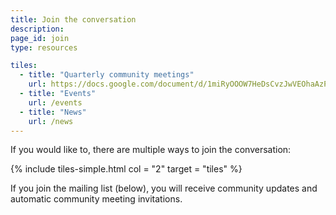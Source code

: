 ```yaml
---
title: Join the conversation
description: 
page_id: join
type: resources

tiles:
  - title: "Quarterly community meetings"
    url: https://docs.google.com/document/d/1miRyOOOW7HeDsCvzJwVEOhaAzPBve8od9WUvsAsFfcw/edit#heading=h.owmugrvs22hi
  - title: "Events"
    url: /events
  - title: "News"
    url: /news
---
```


If you would like to, there are multiple ways to join the conversation:

{% include tiles-simple.html col = "2" target = "tiles" %}

If you join the mailing list (below), you will receive community updates and automatic community meeting invitations.


